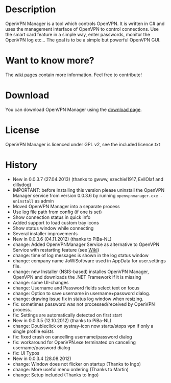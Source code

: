 # Description

OpenVPN Manager is a tool which controls OpenVPN. It is written in C# and uses the management interface of OpenVPN to control connections.
Use the smart card feature in a simple way, enter passwords, monitor the OpenVPN log etc...
The goal is to be a simple but powerful OpenVPN GUI.

# Want to know more?

The [wiki pages](https://github.com/jochenwierum/openvpn-manager/wiki) contain more information. Feel free to contribute!

# Download

You can download OpenVPN Manager using the [download page](http://openvpn.jowisoftware.de/downloads/).

# License

OpenVPN Manager is licenced under GPL v2, see the included licence.txt

# History
 * New in 0.0.3.7 (27.04.2013) (thanks to gwww, ezechiel1917, EvilOlaf and dillydog)
  * IMPORTANT: before installing this version please uninstall the OpenVPN Manager service from version 0.0.3.6 by running `openvpnmanager.exe -uninstall` as admin
  * Moved OpenVPN Manager into a separate process
  * Use log file path from config (if one is set)
  * Show connection status in quick info
  * Added support to load custom tray icons
  * Show status window while connecting
  * Several installer improvements
 * New in 0.0.3.6 (04.11.2012) (thanks to PiBa-NL)
  * change: Added OpenVPNManager Service as alternative to OpenVPN Service with restarting feature (see [Wiki](https://github.com/jochenwierum/openvpn-manager/wiki/OpenVPNManagerService))
  * change: time of log messages is shown in the log status window
  * change: company name JoWiSoftware used in AppData for user.settings file.
  * change: new Installer (NSIS-based) installes OpenVPN Manager, OpenVPN and downloads the .NET Framework if it is missing
  * change: some UI-changes
  * change: Username and Password fields select text on focus
  * change: Option to save username in username+password dialog.
  * change: drawing issue fix in status log window when resizing.
  * fix: sometimes password was not processed/received by OpenVPN process..
  * fix: Settings are automatically detected on first start
 * New in 0.0.3.5 (12.10.2012) (thanks to PiBa-NL)
  * change: Doubleclick on systray-icon now starts/stops vpn if only a single profile exists
  * fix: fixed crash on cancelling username/password dialog
  * fix: workaround for OpenVPN.exe terminated on canceling username/password dialog
  * fix: UI Typos
 * New in 0.0.3.4 (28.08.2012)
  * change: Window does not flicker on startup (Thanks to Ingo)
  * change: More useful menu ordering (Thanks to Martin)
  * change: Setup included (Thanks to Ingo)
